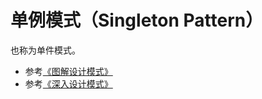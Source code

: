# 单例模式（Singleton Pattern）

也称为单件模式。

* 参考[《图解设计模式》](https://design-patterns.readthedocs.io/zh_CN/latest/creational_patterns/singleton.html)
* 参考[《深入设计模式》](https://refactoringguru.cn/design-patterns/singleton)
